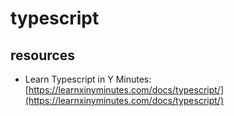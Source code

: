 # typescript

## resources

* Learn Typescript in Y Minutes: [https://learnxinyminutes.com/docs/typescript/](https://learnxinyminutes.com/docs/typescript/)

